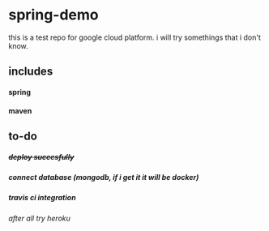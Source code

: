 # spring-demo

this is a test repo for google cloud platform. i will try somethings that i don't know. 

## includes 
#### spring
#### maven


## to-do
##### ~~deploy succesfully~~
##### connect database (mongodb, if i get it it will be docker)
##### travis ci integration
###### after all try heroku
